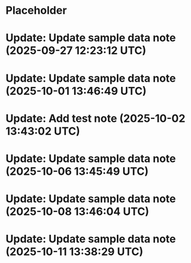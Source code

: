 # Placeholder
# Update: Update sample data note (2025-09-27 12:23:12 UTC)
# Update: Update sample data note (2025-10-01 13:46:49 UTC)
# Update: Add test note (2025-10-02 13:43:02 UTC)
# Update: Update sample data note (2025-10-06 13:45:49 UTC)
# Update: Update sample data note (2025-10-08 13:46:04 UTC)
# Update: Update sample data note (2025-10-11 13:38:29 UTC)
